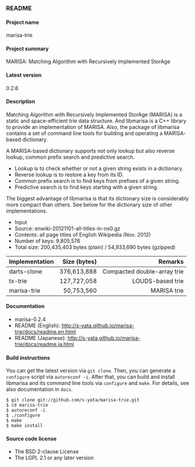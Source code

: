 ### README

#### Project name

marisa-trie

#### Project summary

MARISA: Matching Algorithm with Recursively Implemented StorAge

#### Latest version

0.2.6

#### Description

Matching Algorithm with Recursively Implemented StorAge (MARISA) is a static and space-efficient trie data structure. And libmarisa is a C++ library to provide an implementation of MARISA. Also, the package of libmarisa contains a set of command line tools for building and operating a MARISA-based dictionary.

A MARISA-based dictionary supports not only lookup but also reverse lookup, common prefix search and predictive search.

* Lookup is to check whether or not a given string exists in a dictionary.
* Reverse lookup is to restore a key from its ID.
* Common prefix search is to find keys from prefixes of a given string.
* Predictive search is to find keys starting with a given string.

The biggest advantage of libmarisa is that its dictionary size is considerably more compact than others. See below for the dictionary size of other implementations.

* Input
 * Source: enwiki-20121101-all-titles-in-ns0.gz
 * Contents: all page titles of English Wikipedia (Nov. 2012)
 * Number of keys: 9,805,576
 * Total size: 200,435,403 bytes (plain) / 54,933,690 bytes (gzipped)

|Implementation|Size (bytes)|Remarks                    |
|:-------------|-----------:|--------------------------:|
|darts-clone   | 376,613,888|Compacted double-array trie|
|tx-trie       | 127,727,058|LOUDS-based trie           |
|marisa-trie   |  50,753,560|MARISA trie                |

#### Documentation

* marisa-0.2.4
 * README (English): http://s-yata.github.io/marisa-trie/docs/readme.en.html
 * README (Japanese): http://s-yata.github.io/marisa-trie/docs/readme.ja.html

#### Build instructions

You can get the latest version via `git clone`. Then, you can generate a `configure` script via `autoreconf -i`. After that, you can build and install libmarisa and its command line tools via `configure` and `make`. For details, see also documentation in `docs`.

```
$ git clone git://github.com/s-yata/marisa-trie.git
$ cd marisa-trie
$ autoreconf -i
$ ./configure
$ make
$ make install
```

#### Source code license

* The BSD 2-clause License
* The LGPL 2.1 or any later version
